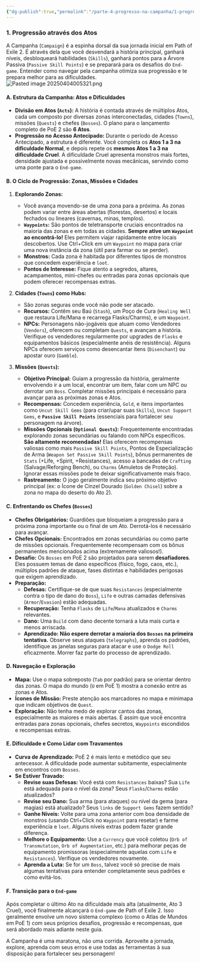 ```yaml
---
{"dg-publish":true,"permalink":"/parte-4-progresso-na-campanha/1-progressao-atraves-dos-atos/"}
---
```


### 1. Progressão através dos Atos
A Campanha (`Campaign`) é a espinha dorsal da sua jornada inicial em Path of Exile 2. É através dela que você desvendará a história principal, ganhará níveis, desbloqueará habilidades (`Skills`), ganhará pontos para a Árvore Passiva (`Passive Skill Points`) e se preparará para os desafios do `End-game`. Entender como navegar pela campanha otimiza sua progressão e te prepara melhor para as dificuldades.
![Pasted image 20250404005321.png](/img/user/ANEXOS/Pasted%20image%2020250404005321.png)
#### A. Estrutura da Campanha: Atos e Dificuldades

*   **Divisão em Atos (`Acts`):** A história é contada através de múltiplos Atos, cada um composto por diversas zonas interconectadas, cidades (`Towns`), missões (`Quests`) e chefes (`Bosses`). O plano para o lançamento completo de PoE 2 são **6 Atos**.
*   **Progressão no Acesso Antecipado:** Durante o período de Acesso Antecipado, a estrutura é diferente. Você completa os **Atos 1 a 3 na dificuldade Normal**, e depois repete os **mesmos Atos 1 a 3 na dificuldade Cruel**. A dificuldade Cruel apresenta monstros mais fortes, densidade ajustada e possivelmente novas mecânicas, servindo como uma ponte para o `End-game`.

#### B. O Ciclo de Progressão: Zonas, Missões e Cidades

1.  **Explorando Zonas:**
    *   Você avança movendo-se de uma zona para a próxima. As zonas podem variar entre áreas abertas (florestas, desertos) e locais fechados ou lineares (cavernas, minas, templos).
    *   **`Waypoints`:** São pontos de teletransporte cruciais encontrados na maioria das zonas e em todas as cidades. **Sempre ative um `Waypoint` ao encontrá-lo!** Eles permitem viajar rapidamente entre locais descobertos. Use Ctrl+Click em um `Waypoint` no mapa para criar uma nova instância da zona (útil para farmar ou se perder).
    *   **Monstros:** Cada zona é habitada por diferentes tipos de monstros que concedem experiência e `loot`.
    *   **Pontos de Interesse:** Fique atento a segredos, altares, acampamentos, mini-chefes ou entradas para zonas opcionais que podem oferecer recompensas extras.

2.  **Cidades (`Towns`) como Hubs:**
    *   São zonas seguras onde você não pode ser atacado.
    *   **Recursos:** Contêm seu Baú (`Stash`), um Poço de Cura (`Healing Well` que restaura Life/Mana e recarrega Flasks/Charms), e um `Waypoint`.
    *   **NPCs:** Personagens não-jogáveis que atuam como Vendedores (`Vendors`), oferecem ou completam `Quests`, e avançam a história. Verifique os vendedores regularmente por upgrades de `Flasks` e equipamentos básicos (especialmente anéis de resistência). Alguns NPCs oferecem serviços como desencantar itens (`Disenchant`) ou apostar ouro (`Gamble`).

3.  **Missões (`Quests`):**
    *   **Objetivo Principal:** Guiam a progressão da história, geralmente envolvendo ir a um local, encontrar um item, falar com um NPC ou derrotar um `Boss`. Completar missões principais é necessário para avançar para as próximas zonas e Atos.
    *   **Recompensas:** Concedem experiência, `Gold`, e itens importantes como `Uncut Skill Gems` (para criar/upar suas `Skills`), `Uncut Support Gems`, e **`Passive Skill Points`** (essenciais para fortalecer seu personagem na árvore).
    *   **Missões Opcionais (`Optional Quests`):** Frequentemente encontradas explorando zonas secundárias ou falando com NPCs específicos. **São altamente recomendadas!** Elas oferecem recompensas valiosas como mais `Passive Skill Points`, Pontos de Especialização de Arma (`Weapon Set Passive Skill Points`), bônus permanentes de `Stats` (+Life, +Spirit, +Resistances), acesso a bancadas de `Crafting` (Salvage/Reforging Bench), ou `Charms` (Amuletos de Proteção). Ignorar essas missões pode te deixar significativamente mais fraco.
    *   **Rastreamento:** O jogo geralmente indica seu próximo objetivo principal (ex: o Ícone de Cinzel Dourado (`Golden Chisel`) sobre a zona no mapa do deserto do Ato 2).

#### C. Enfrentando os Chefes (`Bosses`)

*   **Chefes Obrigatórios:** Guardiões que bloqueiam a progressão para a próxima zona importante ou o final de um Ato. Derrotá-los é necessário para avançar.
*   **Chefes Opcionais:** Encontrados em zonas secundárias ou como parte de missões opcionais. Frequentemente recompensam com os bônus permanentes mencionados acima (extremamente valiosos!).
*   **Desafio:** Os `Bosses` em PoE 2 são projetados para serem **desafiadores**. Eles possuem temas de dano específicos (físico, fogo, caos, etc.), múltiplos padrões de ataque, fases distintas e habilidades perigosas que exigem aprendizado.
*   **Preparação:**
    *   **Defesas:** Certifique-se de que suas `Resistances` (especialmente contra o tipo de dano do `Boss`), `Life` e outras camadas defensivas (`Armor`/`Evasion`) estão adequadas.
    *   **Recuperação:** Tenha `Flasks` de `Life`/`Mana` atualizados e `Charms` relevantes.
    *   **Dano:** Uma `Build` com dano decente tornará a luta mais curta e menos arriscada.
    *   **Aprendizado:** **Não espere derrotar a maioria dos `Bosses` na primeira tentativa.** Observe seus ataques (`telegraphs`), aprenda os padrões, identifique as janelas seguras para atacar e use o `Dodge Roll` eficazmente. Morrer faz parte do processo de aprendizado.

#### D. Navegação e Exploração

*   **Mapa:** Use o mapa sobreposto (`Tab` por padrão) para se orientar dentro das zonas. O mapa do mundo (`U` em PoE 1) mostra a conexão entre as zonas e Atos.
*   **Ícones de Missão:** Preste atenção aos marcadores no mapa e minimapa que indicam objetivos de `Quest`.
*   **Exploração:** Não tenha medo de explorar cantos das zonas, especialmente as maiores e mais abertas. É assim que você encontra entradas para zonas opcionais, chefes secretos, `Waypoints` escondidos e recompensas extras.

#### E. Dificuldade e Como Lidar com Travamentos

*   **Curva de Aprendizado:** PoE 2 é mais lento e metódico que seu antecessor. A dificuldade pode aumentar subitamente, especialmente em encontros com `Bosses`.
*   **Se Estiver Travado:**
    *   **Revise suas Defesas:** Você está com `Resistances` baixas? Sua `Life` está adequada para o nível da zona? Seus `Flasks`/`Charms` estão atualizados?
    *   **Revise seu Dano:** Sua arma (para ataques) ou nível da gema (para magias) está atualizado? Seus `links` de `Support Gems` fazem sentido?
    *   **Ganhe Níveis:** Volte para uma zona anterior com boa densidade de monstros (usando Ctrl+Click no `Waypoint` para resetar) e farme experiência e `loot`. Alguns níveis extras podem fazer grande diferença.
    *   **Melhore o Equipamento:** Use a `Currency` que você coletou (`Orb of Transmutation`, `Orb of Augmentation`, etc.) para melhorar peças de equipamento promissoras (especialmente aquelas com `Life` e `Resistances`). Verifique os vendedores novamente.
    *   **Aprenda a Luta:** Se for um `Boss`, talvez você só precise de mais algumas tentativas para entender completamente seus padrões e como evitá-los.

#### F. Transição para o `End-game`

Após completar o último Ato na dificuldade mais alta (atualmente, Ato 3 Cruel), você finalmente alcançará o `End-game` de Path of Exile 2. Isso geralmente envolve um novo sistema complexo (como o Atlas de Mundos em PoE 1) com seus próprios desafios, progressão e recompensas, que será abordado mais adiante neste guia.

A Campanha é uma maratona, não uma corrida. Aproveite a jornada, explore, aprenda com seus erros e use todas as ferramentas à sua disposição para fortalecer seu personagem!